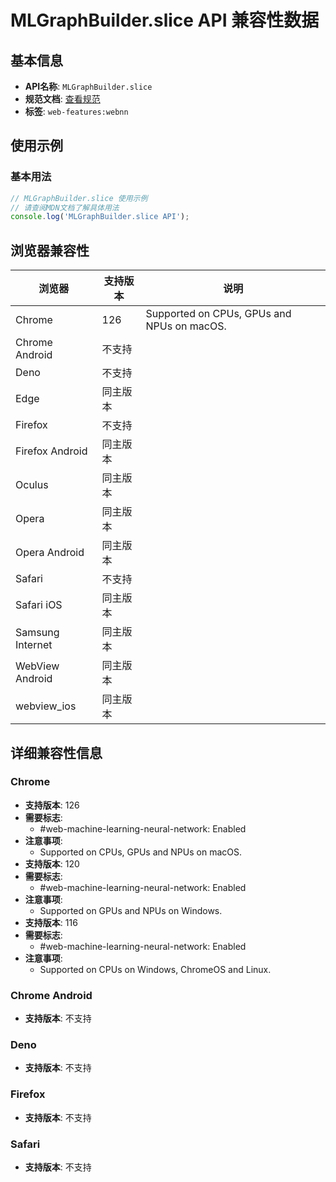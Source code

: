 # MLGraphBuilder.slice API 兼容性数据

## 基本信息

- **API名称**: `MLGraphBuilder.slice`
- **规范文档**: [查看规范](https://www.w3.org/TR/webnn/#api-mlgraphbuilder-slice)
- **标签**: `web-features:webnn`

## 使用示例

### 基本用法

```javascript
// MLGraphBuilder.slice 使用示例
// 请查阅MDN文档了解具体用法
console.log('MLGraphBuilder.slice API');
```

## 浏览器兼容性

| 浏览器 | 支持版本 | 说明 |
|--------|----------|------|
| Chrome | 126 | Supported on CPUs, GPUs and NPUs on macOS. |
| Chrome Android | 不支持 |  |
| Deno | 不支持 |  |
| Edge | 同主版本 |  |
| Firefox | 不支持 |  |
| Firefox Android | 同主版本 |  |
| Oculus | 同主版本 |  |
| Opera | 同主版本 |  |
| Opera Android | 同主版本 |  |
| Safari | 不支持 |  |
| Safari iOS | 同主版本 |  |
| Samsung Internet | 同主版本 |  |
| WebView Android | 同主版本 |  |
| webview_ios | 同主版本 |  |

## 详细兼容性信息

### Chrome

- **支持版本**: 126
- **需要标志**: 
  - #web-machine-learning-neural-network: Enabled
- **注意事项**:
  - Supported on CPUs, GPUs and NPUs on macOS.
- **支持版本**: 120
- **需要标志**: 
  - #web-machine-learning-neural-network: Enabled
- **注意事项**:
  - Supported on GPUs and NPUs on Windows.
- **支持版本**: 116
- **需要标志**: 
  - #web-machine-learning-neural-network: Enabled
- **注意事项**:
  - Supported on CPUs on Windows, ChromeOS and Linux.

### Chrome Android

- **支持版本**: 不支持

### Deno

- **支持版本**: 不支持

### Firefox

- **支持版本**: 不支持

### Safari

- **支持版本**: 不支持

